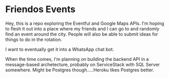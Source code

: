 # Friendos Events

Hey, this is a repo exploring the Eventful and Google Maps APIs. I'm hoping to flesh it out into a place where my friends and I can go to and randomly find an event around the city. People will also be able to submit ideas for things to do in the rotation. 

I want to eventually get it into a WhatsApp chat bot. 

When the time comes, I'm planning on building the backend API in a message-based archetecture, probably on ServiceStack with SQL Server somewhere. Might be Postgres though.....Heroku likes Postgres better.